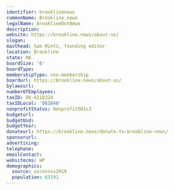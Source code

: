 ```yaml
---
identifier: brooklinenews
commonName: Brookline.news
legalName: BrooklineDotNews
description:
website: https://brookline.news/about-us/
slogan:
masthead: Sam Mintz, founding editor
location: Brookline
state: MA
boardSize: '6'
boardType:
membershipType: non-membership
boardurl: https://brookline.news/about-us/
bylawsurl:
numberOfEmployees:
taxID: 88-4218324
taxIDLocal: '081848'
nonprofitStatus: Nonprofit501c3
budgeturl:
budgetUsd:
budgetYear:
donateurl: https://brookline.news/donate-to-brookline-news/
sponsorurl:
advertising:
telephone:
emailContact:
websitecms: WP
demographics:
  source: uscensus2019
  population: 63191
---
```

